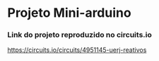 # Projeto Mini-arduino

### Link do projeto reproduzido no circuits.io
https://circuits.io/circuits/4951145-uerj-reativos
